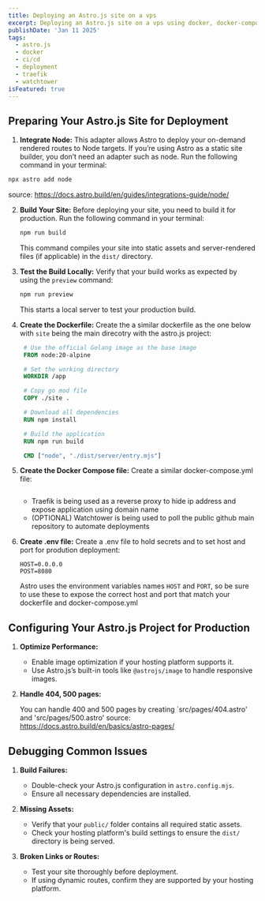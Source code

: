```yaml
---
title: Deploying an Astro.js site on a vps
excerpt: Deploying an Astro.js site on a vps using docker, docker-compose, github actions, watchtower, and traefik
publishDate: 'Jan 11 2025'
tags:
  - astro.js
  - docker
  - ci/cd
  - deployment
  - traefik
  - watchtower
isFeatured: true
---
```


## Preparing Your Astro.js Site for Deployment
1. **Integrate Node:** This adapter allows Astro to deploy your on-demand rendered routes to Node targets. If you’re using Astro as a static site builder, you don’t need an adapter such as node. Run the following command in your terminal:
  ```bash
  npx astro add node
  ```
  source: https://docs.astro.build/en/guides/integrations-guide/node/
  
2. **Build Your Site:** Before deploying your site, you need to build it for production. Run the following command in your terminal:

   ```bash
   npm run build
   ```

   This command compiles your site into static assets and server-rendered files (if applicable) in the `dist/` directory.

2. **Test the Build Locally:** Verify that your build works as expected by using the `preview` command:

   ```bash
   npm run preview
   ```

   This starts a local server to test your production build.
3. **Create the Dockerfile:** Create the a similar dockerfile as the one below with `site` being the main direcotry with the astro.js project:

   ```dockerfile
    # Use the official Golang image as the base image
    FROM node:20-alpine

    # Set the working directory
    WORKDIR /app

    # Copy go mod file
    COPY ./site .

    # Download all dependencies
    RUN npm install

    # Build the application
    RUN npm run build

    CMD ["node", "./dist/server/entry.mjs"]
   ```

4. **Create the Docker Compose file:** Create a similar docker-compose.yml file:

   ```docker-compose.yml

   ```
   - Traefik is being used as a reverse proxy to hide ip address and expose application using domain name
   - (OPTIONAL) Watchtower is being used to poll the public github main repository to automate deployments

5. **Create .env file:** Create a .env file to hold secrets and to set host and port for prodution deployment:

   ```.env
   HOST=0.0.0.0
   POST=8080
   ```
   Astro uses the environment variables names `HOST` and `PORT`, so be sure to use these to expose the correct host and port that match your dockerfile and docker-compose.yml

## Configuring Your Astro.js Project for Production

1. **Optimize Performance:**

   - Enable image optimization if your hosting platform supports it.
   - Use Astro.js’s built-in tools like `@astrojs/image` to handle responsive images.

2. **Handle 404, 500 pages:**

   You can handle 400 and 500 pages by creating `src/pages/404.astro' and 'src/pages/500.astro'
   source: https://docs.astro.build/en/basics/astro-pages/

## Debugging Common Issues

1. **Build Failures:**

   - Double-check your Astro.js configuration in `astro.config.mjs`.
   - Ensure all necessary dependencies are installed.

2. **Missing Assets:**

   - Verify that your `public/` folder contains all required static assets.
   - Check your hosting platform's build settings to ensure the `dist/` directory is being served.

3. **Broken Links or Routes:**

   - Test your site thoroughly before deployment.
   - If using dynamic routes, confirm they are supported by your hosting platform.

